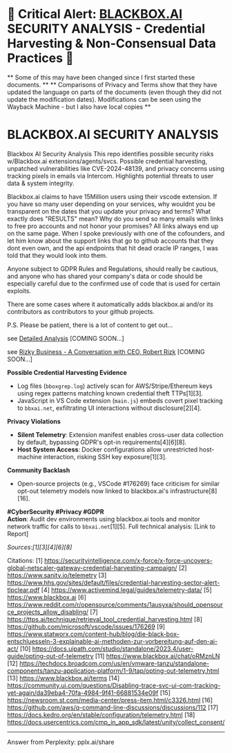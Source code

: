 # **🚨 Critical Alert: [BLACKBOX.AI](https://blackbox.ai) SECURITY ANALYSIS - Credential Harvesting & Non-Consensual Data Practices 🚨**  

** Some of this may have been changed since I first started these documents. **
** Comparisons of Privacy and Terms show that they have updated the language on parts of the documents (even though they did not update the modification dates). Modifications can be seen using the Wayback Machine - but I also have local copies **

# BLACKBOX.AI SECURITY ANALYSIS

Blackbox AI Security Analysis  This repo identifies possible security risks w/Blackbox.ai extensions/agents/svcs. Possible credential harvesting, unpatched vulnerabilities like CVE-2024-48139, and privacy concerns using tracking pixels in emails via Intercom. Highlights potential threats to user data & system integrity.

Blackbox.ai claims to have 15Million users using their vscode extension. If you have so many user depending on your services, why wouldnt you be transparent on the dates that you update your privacy and terms? What exactly does "RESULTS" mean? Why do you send so many emails with links to free pro accounts and not honor your promises? All links always end up on the same page. When I spoke previously with one of the cofounders, and let him know about the support links that go to github accounts that they dont even own, and the api endpoints that hit dead oracle IP ranges, I was told that they would look into them. 

Anyone subject to GDPR Rules and Regulations, should really be cautious, and anyone who has shared your company's data or code should be especially careful due to the confirmed use of code that is used for certain exploits.

There are some cases where it automatically adds blackbox.ai and/or its contributors as contributors to your github projects.

P.S. Please be patient, there is a lot of content to get out...

see [Detailed Analysis](detailed-analysis.md) [COMING SOON...]

see [Rizky Business - A Conversation with CEO, Robert Rizk](rizkchat.md) [COMING SOON...]

**Possible Credential Harvesting Evidence**  
- Log files (`bboxgrep.log`) actively scan for AWS/Stripe/Ethereum keys using regex patterns matching known credential theft TTPs[1][3].  
- JavaScript in VS Code extension (`main.js`) embeds covert pixel tracking to `bbxai.net`, exfiltrating UI interactions without disclosure[2][4].  

**Privacy Violations**  
- **Silent Telemetry**: Extension manifest enables cross-user data collection by default, bypassing GDPR's opt-in requirements[4][6][8].  
- **Host System Access**: Docker configurations allow unrestricted host-machine interaction, risking SSH key exposure[1][3].  

**Community Backlash**  
- Open-source projects (e.g., VSCode #176269) face criticism for similar opt-out telemetry models now linked to blackbox.ai's infrastructure[8][16].  

**#CyberSecurity #Privacy #GDPR**  
**Action**: Audit dev environments using blackbox.ai tools and monitor network traffic for calls to `bbxai.net`[1][5]. Full technical analysis: [Link to Report]  

*Sources:[1][3][4][6][8]*

Citations:
[1] https://securityintelligence.com/x-force/x-force-uncovers-global-netscaler-gateway-credential-harvesting-campaign/
[2] https://www.sanity.io/telemetry
[3] https://www.hhs.gov/sites/default/files/credential-harvesting-sector-alert-tlpclear.pdf
[4] https://www.activemind.legal/guides/telemetry-data/
[5] https://www.blackbox.ai
[6] https://www.reddit.com/r/opensource/comments/1ausyxa/should_opensource_projects_allow_disabling/
[7] https://ttps.ai/technique/retrieval_tool_credential_harvesting.html
[8] https://github.com/microsoft/vscode/issues/176269
[9] https://www.statworx.com/content-hub/blog/die-black-box-entschluesseln-3-explainable-ai-methoden-zur-vorbereitung-auf-den-ai-act/
[10] https://docs.uipath.com/studio/standalone/2023.4/user-guide/opting-out-of-telemetry
[11] https://www.blackbox.ai/chat/oRMznLN
[12] https://techdocs.broadcom.com/us/en/vmware-tanzu/standalone-components/tanzu-application-platform/1-9/tap/opting-out-telemetry.html
[13] https://www.blackbox.ai/terms
[14] https://community.ui.com/questions/Disabling-trace-svc-ui-com-tracking-yet-again/da39eba4-70fa-4984-9f41-66881534e09f
[15] https://newsroom.st.com/media-center/press-item.html/c3326.html
[16] https://github.com/aws/q-command-line-discussions/discussions/112
[17] https://docs.kedro.org/en/stable/configuration/telemetry.html
[18] https://docs.usercentrics.com/cmp_in_app_sdk/latest/unity/collect_consent/


---
Answer from Perplexity: pplx.ai/share
